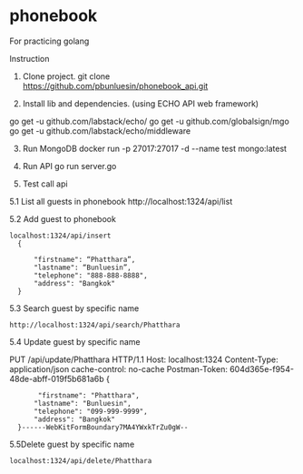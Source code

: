 # phonebook
For practicing golang

Instruction

1. Clone project.
git clone https://github.com/pbunluesin/phonebook_api.git

2. Install lib and dependencies. (using ECHO API web framework)

go get -u github.com/labstack/echo/
go get -u github.com/globalsign/mgo
go get -u github.com/labstack/echo/middleware

3. Run MongoDB
docker run -p 27017:27017 -d  --name test mongo:latest

4. Run API
go run server.go

5. Test call api

  5.1 List all guests in phonebook 
    http://localhost:1324/api/list

  5.2 Add guest to phonebook
    
    localhost:1324/api/insert
      {

          "firstname": “Phatthara”,
          "lastname": “Bunluesin”,
          "telephone": "888-888-8888",
          "address": "Bangkok"
      }


  5.3 Search guest by specific name

    http://localhost:1324/api/search/Phatthara

  5.4 Update guest by specific name

  PUT /api/update/Phatthara HTTP/1.1
  Host: localhost:1324
  Content-Type: application/json
  cache-control: no-cache
  Postman-Token: 604d365e-f954-48de-abff-019f5b681a6b
      {

           "firstname": "Phatthara",
          "lastname": "Bunluesin",
          "telephone": "099-999-9999",
          "address": "Bangkok"
      }------WebKitFormBoundary7MA4YWxkTrZu0gW--

  5.5Delete guest by specific name
  
    localhost:1324/api/delete/Phatthara

